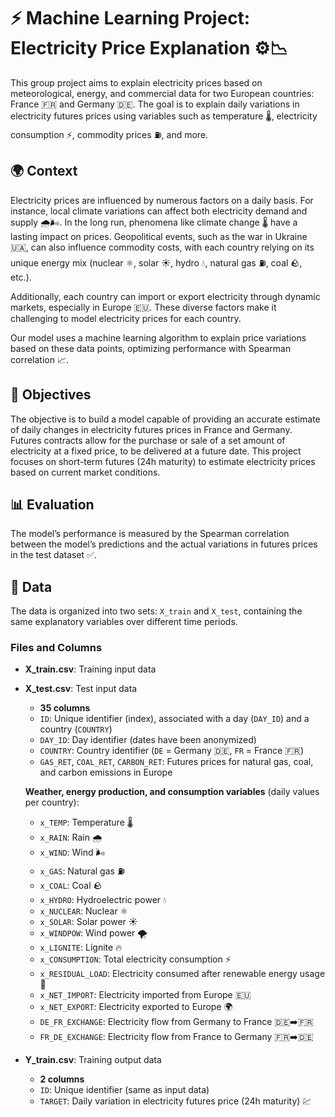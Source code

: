 # ⚡ Machine Learning Project: Electricity Price Explanation ⚙️📉

This group project aims to explain electricity prices based on meteorological, energy, and commercial data for two European countries: France 🇫🇷 and Germany 🇩🇪. The goal is to explain daily variations in electricity futures prices using variables such as temperature 🌡️, electricity consumption ⚡, commodity prices ⛽, and more.

## 🌍 Context

Electricity prices are influenced by numerous factors on a daily basis. For instance, local climate variations can affect both electricity demand and supply 🌧️🌬️. In the long run, phenomena like climate change 🌡️ have a lasting impact on prices. Geopolitical events, such as the war in Ukraine 🇺🇦, can also influence commodity costs, with each country relying on its unique energy mix (nuclear ⚛️, solar ☀️, hydro 💧, natural gas ⛽, coal 🪨, etc.).

Additionally, each country can import or export electricity through dynamic markets, especially in Europe 🇪🇺. These diverse factors make it challenging to model electricity prices for each country.

Our model uses a machine learning algorithm to explain price variations based on these data points, optimizing performance with Spearman correlation 📈.

## 🎯 Objectives

The objective is to build a model capable of providing an accurate estimate of daily changes in electricity futures prices in France and Germany. Futures contracts allow for the purchase or sale of a set amount of electricity at a fixed price, to be delivered at a future date. This project focuses on short-term futures (24h maturity) to estimate electricity prices based on current market conditions.

## 📊 Evaluation

The model’s performance is measured by the Spearman correlation between the model’s predictions and the actual variations in futures prices in the test dataset ✅.

## 📁 Data

The data is organized into two sets: `X_train` and `X_test`, containing the same explanatory variables over different time periods.

### Files and Columns

- **X_train.csv**: Training input data
- **X_test.csv**: Test input data
  - **35 columns**
  - `ID`: Unique identifier (index), associated with a day (`DAY_ID`) and a country (`COUNTRY`)
  - `DAY_ID`: Day identifier (dates have been anonymized)
  - `COUNTRY`: Country identifier (`DE` = Germany 🇩🇪, `FR` = France 🇫🇷)
  - `GAS_RET`, `COAL_RET`, `CARBON_RET`: Futures prices for natural gas, coal, and carbon emissions in Europe

  **Weather, energy production, and consumption variables** (daily values per country):
  - `x_TEMP`: Temperature 🌡️
  - `x_RAIN`: Rain 🌧️
  - `x_WIND`: Wind 🌬️
  - `x_GAS`: Natural gas ⛽
  - `x_COAL`: Coal 🪨
  - `x_HYDRO`: Hydroelectric power 💧
  - `x_NUCLEAR`: Nuclear ⚛️
  - `x_SOLAR`: Solar power ☀️
  - `x_WINDPOW`: Wind power 🌪️
  - `x_LIGNITE`: Lignite 🔥
  - `x_CONSUMPTION`: Total electricity consumption ⚡
  - `x_RESIDUAL_LOAD`: Electricity consumed after renewable energy usage 🌱
  - `x_NET_IMPORT`: Electricity imported from Europe 🇪🇺
  - `x_NET_EXPORT`: Electricity exported to Europe 🌍
  - `DE_FR_EXCHANGE`: Electricity flow from Germany to France 🇩🇪➡️🇫🇷
  - `FR_DE_EXCHANGE`: Electricity flow from France to Germany 🇫🇷➡️🇩🇪

- **Y_train.csv**: Training output data
  - **2 columns**
  - `ID`: Unique identifier (same as input data)
  - `TARGET`: Daily variation in electricity futures price (24h maturity) 💹
